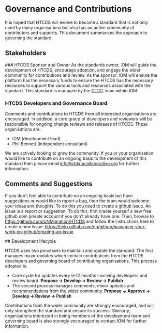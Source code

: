 # Governance and Contributions

It is hoped that HTCDS will evolve to become a standard that is not only used by many organisations but also has an active community of contributors and supports. This document summarises the approach to governing the standard.

## Stakeholders

### HTCDS Sponsor and Owner
As the standards owner, IOM will guide the development of HTCDS, encourage adoption, and engage the wider community for contributions and review. As the sponsor, IOM will ensure the platform has the necessary funds to ensure the HTCDS has the necessary resources to support the various tools and resources associated with the standard. This standard is managed by the [CTDC](https://www.ctdatacollaborative.org/) team within IOM.

### HTCDS Developers and Governance Board
Comments and contributions to HTCDS from all interested organisations are encouraged. In addition, a core group of developers and reviewers will be responsible for ongoing change reviews and releases of HTCDS. These organisations are:

- IOM (development lead)
- Phil Bennett (independent consultant)

We are actively looking to grow the community. If you or your organisation would like to contribute on an ongoing basis to the development of this standard then please email [info@ctdatacollaborative.org](mailto:info@ctdatacollaborative.org) for further information.

## Comments and Suggestions

If you don't feel able to contribute on an ongoing basis but have suggestions or would like to report a bug, then the team would welcome your ideas and thoughts! To do this you need to create a github issue. An issue is a report or suggestion. To do this, first create yourself a new free github.com private account if you don't already have one. Then, browse to https://github.com/UNMigration/HTCDS and follow the instructions here to create a new issue: https://help.github.com/en/github/managing-your-work-on-github/creating-an-issue

## Development lifecycle

HTCDS uses two processes to maintain and update the standard. The first manages major updates which contain contributions from the HTCDS developers and governing board of contributing organisations. This process adopted is:

- Core cycle for updates every 6-12 months involving developers and review board.  **Propose → Develop → Review → Publish**
- The second process manages comments, minor updates and recommendations from the wider community. **Propose → Approve → Develop → Review → Publish**

Contributions from the wider community are strongly encouraged, and will only strengthen the standard and ensure its success. Similarly, organisations interested in being members of the development team and governing board is also strongly encouraged to contact IOM for further information.

